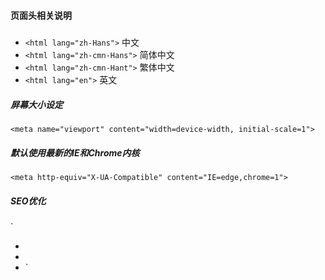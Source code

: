 
#### 页面头相关说明

##### <html lang="">

- `<html lang="zh-Hans">`       中文
- `<html lang="zh-cmn-Hans">`   简体中文
- `<html lang="zh-cmn-Hant">`   繁体中文
- `<html lang="en">`            英文

##### 屏幕大小设定
`<meta name="viewport" content="width=device-width, initial-scale=1">`

##### 默认使用最新的IE和Chrome内核
`<meta http-equiv="X-UA-Compatible" content="IE=edge,chrome=1">`

##### SEO优化
`
- <meta name="keywords" content="">
- <meta name="description" content="" >
- <meta name="author" content="">`